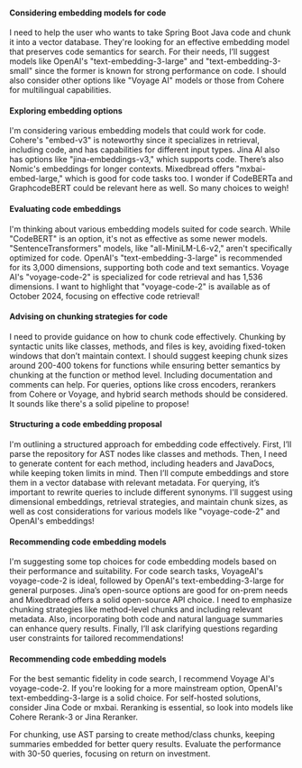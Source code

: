 #### Considering embedding models for code

I need to help the user who wants to take Spring Boot Java code and chunk it into a vector database. They're looking for an effective embedding model that preserves code semantics for search. For their needs, I’ll suggest models like OpenAI's "text-embedding-3-large" and "text-embedding-3-small" since the former is known for strong performance on code. I should also consider other options like "Voyage AI" models or those from Cohere for multilingual capabilities.

#### Exploring embedding options

I'm considering various embedding models that could work for code. Cohere's "embed-v3" is noteworthy since it specializes in retrieval, including code, and has capabilities for different input types. Jina AI also has options like "jina-embeddings-v3," which supports code. There’s also Nomic's embeddings for longer contexts. Mixedbread offers "mxbai-embed-large," which is good for code tasks too. I wonder if CodeBERTa and GraphcodeBERT could be relevant here as well. So many choices to weigh!

#### Evaluating code embeddings

I'm thinking about various embedding models suited for code search. While "CodeBERT" is an option, it's not as effective as some newer models. "SentenceTransformers" models, like "all-MiniLM-L6-v2," aren't specifically optimized for code. OpenAI's "text-embedding-3-large" is recommended for its 3,000 dimensions, supporting both code and text semantics. Voyage AI's "voyage-code-2" is specialized for code retrieval and has 1,536 dimensions. I want to highlight that "voyage-code-2" is available as of October 2024, focusing on effective code retrieval!

#### Advising on chunking strategies for code

I need to provide guidance on how to chunk code effectively. Chunking by syntactic units like classes, methods, and files is key, avoiding fixed-token windows that don’t maintain context. I should suggest keeping chunk sizes around 200-400 tokens for functions while ensuring better semantics by chunking at the function or method level. Including documentation and comments can help. For queries, options like cross encoders, rerankers from Cohere or Voyage, and hybrid search methods should be considered. It sounds like there's a solid pipeline to propose!

#### Structuring a code embedding proposal

I'm outlining a structured approach for embedding code effectively. First, I’ll parse the repository for AST nodes like classes and methods. Then, I need to generate content for each method, including headers and JavaDocs, while keeping token limits in mind. Then I’ll compute embeddings and store them in a vector database with relevant metadata. For querying, it’s important to rewrite queries to include different synonyms. I'll suggest using dimensional embeddings, retrieval strategies, and maintain chunk sizes, as well as cost considerations for various models like "voyage-code-2" and OpenAI's embeddings!

#### Recommending code embedding models

I'm suggesting some top choices for code embedding models based on their performance and suitability. For code search tasks, VoyageAI's voyage-code-2 is ideal, followed by OpenAI's text-embedding-3-large for general purposes. Jina’s open-source options are good for on-prem needs and Mixedbread offers a solid open-source API choice. I need to emphasize chunking strategies like method-level chunks and including relevant metadata. Also, incorporating both code and natural language summaries can enhance query results. Finally, I’ll ask clarifying questions regarding user constraints for tailored recommendations!

#### Recommending code embedding models

For the best semantic fidelity in code search, I recommend Voyage AI's voyage-code-2. If you're looking for a more mainstream option, OpenAI's text-embedding-3-large is a solid choice. For self-hosted solutions, consider Jina Code or mxbai. Reranking is essential, so look into models like Cohere Rerank-3 or Jina Reranker.

For chunking, use AST parsing to create method/class chunks, keeping summaries embedded for better query results. Evaluate the performance with 30-50 queries, focusing on return on investment.
